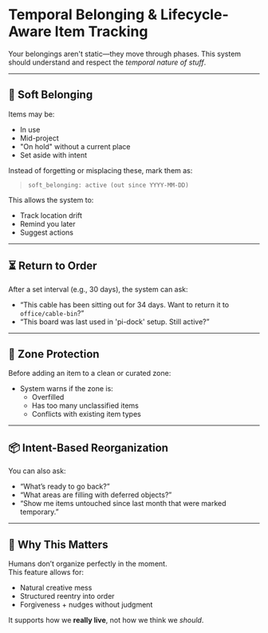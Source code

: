 # Temporal Belonging & Lifecycle-Aware Item Tracking

Your belongings aren't static—they move through phases. This system should understand and respect the *temporal nature of stuff*.

---

## 🔄 Soft Belonging

Items may be:
- In use
- Mid-project
- "On hold" without a current place
- Set aside with intent

Instead of forgetting or misplacing these, mark them as:
> `soft_belonging: active (out since YYYY-MM-DD)`

This allows the system to:
- Track location drift
- Remind you later
- Suggest actions

---

## ⏳ Return to Order

After a set interval (e.g., 30 days), the system can ask:
- “This cable has been sitting out for 34 days. Want to return it to `office/cable-bin`?”
- “This board was last used in 'pi-dock' setup. Still active?”

---

## 🚫 Zone Protection

Before adding an item to a clean or curated zone:
- System warns if the zone is:
  - Overfilled
  - Has too many unclassified items
  - Conflicts with existing item types

---

## 📦 Intent-Based Reorganization

You can also ask:
- “What’s ready to go back?”
- “What areas are filling with deferred objects?”
- “Show me items untouched since last month that were marked temporary.”

---

## 🧠 Why This Matters

Humans don’t organize perfectly in the moment.  
This feature allows for:
- Natural creative mess  
- Structured reentry into order  
- Forgiveness + nudges without judgment

It supports how we **really live**, not how we think we *should*.

